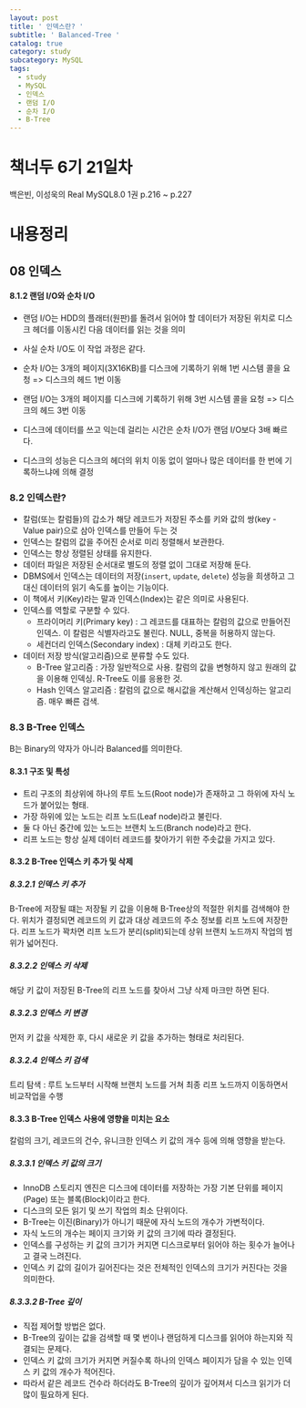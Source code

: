 ```yaml
---
layout: post
title: ' 인덱스란? '
subtitle: ' Balanced-Tree '
catalog: true
category: study
subcategory: MySQL
tags:
  - study
  - MySQL
  - 인덱스
  - 랜덤 I/O
  - 순차 I/O
  - B-Tree
---
```


# 책너두 6기 21일차

백은빈, 이성욱의 Real MySQL8.0 1권 p.216 ~ p.227

# 내용정리

## 08 인덱스

#### 8.1.2 랜덤 I/O와 순차 I/O

- 랜덤 I/O는 HDD의 플래터(원판)를 돌려서 읽어야 할 데이터가 저장된 위치로 디스크 헤더를 이동시킨 다음 데이터를 읽는 것을 의미
- 사실 순차 I/O도 이 작업 과정은 같다.
- 순차 I/O는 3개의 페이지(3X16KB)를 디스크에 기록하기 위해 1번 시스템 콜을 요청 => 디스크의 헤드 1번 이동
- 랜덤 I/O는 3개의 페이지를 디스크에 기록하기 위해 3번 시스템 콜을 요청 => 디스크의 헤드 3번 이동
- 디스크에 데이터를 쓰고 익는데 걸리는 시간은 순차 I/O가 랜덤 I/O보다 3배 빠르다.

- 디스크의 성능은 디스크의 헤더의 위치 이동 없이 얼마나 많은 데이터를 한 번에 기록하느냐에 의해 결정

### 8.2 인덱스란?

- 칼럼(또는 칼럼들)의 갑소가 해당 레코드가 저장된 주소를 키와 값의 쌍(key - Value pair)으로 삼아 인덱스를 만들어 두는 것
- 인덱스는 칼럼의 값을 주어진 순서로 미리 정렬해서 보관한다.
- 인덱스는 항상 정렬된 상태를 유지한다.
- 데이터 파일은 저장된 순서대로 별도의 정렬 없이 그대로 저장해 둔다.
- DBMS에서 인덱스는 데이터의 저장(`insert`, `update`, `delete`) 성능을 희생하고 그 대신 데이터의 읽기 속도를 높이는 기능이다.
- 이 책에서 키(Key)라는 말과 인덱스(Index)는 같은 의미로 사용된다.
- 인덱스를 역할로 구분할 수 있다.
  - 프라이머리 키(Primary key) : 그 레코드를 대표하는 칼럼의 값으로 만들어진 인덱스. 이 칼럼은 식별자라고도 불린다. NULL, 중복을 허용하지 않는다.
  - 세컨더리 인덱스(Secondary index) : 대체 키라고도 한다.
- 데이터 저장 방식(알고리즘)으로 분류할 수도 있다.
  - B-Tree 알고리즘 : 가장 일반적으로 사용. 칼럼의 값을 변형하지 않고 원래의 값을 이용해 인덱싱. R-Tree도 이를 응용한 것.
  - Hash 인덱스 알고리즘 : 칼럼의 값으로 해시값을 계산해서 인덱싱하는 알고리즘. 매우 빠른 검색.

### 8.3 B-Tree 인덱스

B는 Binary의 약자가 아니라 Balanced를 의미한다.

#### 8.3.1 구조 및 특성

- 트리 구조의 최상위에 하나의 루트 노드(Root node)가 존재하고 그 하위에 자식 노드가 붙어있는 형태.
- 가장 하위에 있는 노드는 리프 노드(Leaf node)라고 불린다.
- 둘 다 아닌 중간에 있는 노드는 브랜치 노드(Branch node)라고 한다.
- 리프 노드는 항상 실제 데이터 레코드를 찾아가기 위한 주솟값을 가지고 있다.

#### 8.3.2 B-Tree 인덱스 키 추가 및 삭제

##### 8.3.2.1 인덱스 키 추가

B-Tree에 저장될 떄는 저장될 키 값을 이용해 B-Tree상의 적절한 위치를 검색해야 한다. 위치가 결정되면 레코드의 키 값과 대상 레코드의 주소 정보를 리프 노드에 저장한다. 리프 노드가 꽉차면 리프 노드가 분리(split)되는데 상위 브랜치 노드까지 작업의 범위가 넓어진다.

##### 8.3.2.2 인덱스 키 삭제

해당 키 값이 저장된 B-Tree의 리프 노드를 찾아서 그냥 삭제 마크만 하면 된다.

##### 8.3.2.3 인덱스 키 변경

먼저 키 값을 삭제한 후, 다시 새로운 키 값을 추가하는 형태로 처리된다.

##### 8.3.2.4 인덱스 키 검색

트리 탐색 : 루트 노드부터 시작해 브랜치 노드를 거쳐 최종 리프 노드까지 이동하면서 비교작업을 수행

#### 8.3.3 B-Tree 인덱스 사용에 영향을 미치는 요소

칼럼의 크기, 레코드의 건수, 유니크한 인덱스 키 값의 개수 등에 의해 영향을 받는다.

##### 8.3.3.1 인덱스 키 값의 크기

- InnoDB 스토리지 엔진은 디스크에 데이터를 저장하는 가장 기본 단위를 페이지(Page) 또는 블록(Block)이라고 한다.
- 디스크의 모든 읽기 및 쓰기 작업의 최소 단위이다.
- B-Tree는 이진(Binary)가 아니기 때문에 자식 노드의 개수가 가변적이다.
- 자식 노드의 개수는 페이지 크기와 키 값의 크기에 따라 결정된다.
- 인덱스를 구성하는 키 값의 크기가 커지면 디스크로부터 읽어야 하는 횟수가 늘어나고 결국 느려진다.
- 인덱스 키 값의 길이가 길어진다는 것은 전체적인 인덱스의 크기가 커진다는 것을 의미한다.

##### 8.3.3.2 B-Tree 깊이

- 직접 제어할 방법은 없다.
- B-Tree의 깊이는 값을 검색할 때 몇 번이나 랜덤하게 디스크를 읽어야 하는지와 직결되는 문제다.
- 인덱스 키 값의 크기가 커지면 커질수록 하나의 인덱스 페이지가 담을 수 있는 인덱스 키 값의 개수가 적어진다.
- 따라서 같은 레코드 건수라 하더라도 B-Tree의 깊이가 깊어져서 디스크 읽기가 더 많이 필요하게 된다.
